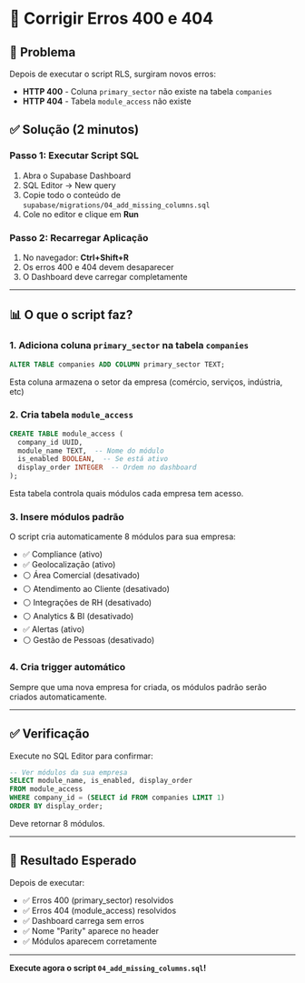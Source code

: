 # 🔧 Corrigir Erros 400 e 404

## 🎯 Problema

Depois de executar o script RLS, surgiram novos erros:

- **HTTP 400** - Coluna `primary_sector` não existe na tabela `companies`
- **HTTP 404** - Tabela `module_access` não existe

## ✅ Solução (2 minutos)

### Passo 1: Executar Script SQL

1. Abra o Supabase Dashboard
2. SQL Editor → New query
3. Copie todo o conteúdo de `supabase/migrations/04_add_missing_columns.sql`
4. Cole no editor e clique em **Run**

### Passo 2: Recarregar Aplicação

1. No navegador: **Ctrl+Shift+R**
2. Os erros 400 e 404 devem desaparecer
3. O Dashboard deve carregar completamente

---

## 📊 O que o script faz?

### 1. Adiciona coluna `primary_sector` na tabela `companies`
```sql
ALTER TABLE companies ADD COLUMN primary_sector TEXT;
```

Esta coluna armazena o setor da empresa (comércio, serviços, indústria, etc)

### 2. Cria tabela `module_access`
```sql
CREATE TABLE module_access (
  company_id UUID,
  module_name TEXT,  -- Nome do módulo
  is_enabled BOOLEAN,  -- Se está ativo
  display_order INTEGER  -- Ordem no dashboard
);
```

Esta tabela controla quais módulos cada empresa tem acesso.

### 3. Insere módulos padrão
O script cria automaticamente 8 módulos para sua empresa:
- ✅ Compliance (ativo)
- ✅ Geolocalização (ativo)
- ⚪ Área Comercial (desativado)
- ⚪ Atendimento ao Cliente (desativado)
- ⚪ Integrações de RH (desativado)
- ⚪ Analytics & BI (desativado)
- ✅ Alertas (ativo)
- ⚪ Gestão de Pessoas (desativado)

### 4. Cria trigger automático
Sempre que uma nova empresa for criada, os módulos padrão serão criados automaticamente.

---

## ✅ Verificação

Execute no SQL Editor para confirmar:

```sql
-- Ver módulos da sua empresa
SELECT module_name, is_enabled, display_order
FROM module_access
WHERE company_id = (SELECT id FROM companies LIMIT 1)
ORDER BY display_order;
```

Deve retornar 8 módulos.

---

## 🎉 Resultado Esperado

Depois de executar:
- ✅ Erros 400 (primary_sector) resolvidos
- ✅ Erros 404 (module_access) resolvidos
- ✅ Dashboard carrega sem erros
- ✅ Nome "Parity" aparece no header
- ✅ Módulos aparecem corretamente

---

**Execute agora o script `04_add_missing_columns.sql`!**
